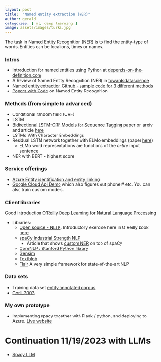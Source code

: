```yaml
---
layout: post
title:  "Named entity extraction (NER)"
author: gerald
categories: [ ml, deep learning ]
image: assets/images/turks.jpg
---
```



The task in Named Entity Recognition (NER) is to find the entity-type of words. Entities can be locations, times or names. 

### Intros
* Introduction for named entities using Python at [depends-on-the-definition.com](https://www.depends-on-the-definition.com/introduction-named-entity-recognition-python)
* A Review of Named Entity Recognition (NER) in [towardsdatascience](https://towardsdatascience.com/a-review-of-named-entity-recognition-ner-using-automatic-summarization-of-resumes-5248a75de175)
* [Named entity extraction Github - sample code for 3 different methods](https://github.com/guillaumegenthial/tf_ner)
* [Papers with Code](https://www.paperswithcode.com/task/named-entity-recognition-ner) on Named Entity Recognition 

### Methods (from simple to advanced)
- Conditional random field (CRF) 
- LSTM
- [Bidirectional LSTM-CRF Models for Sequence Tagging](https://arxiv.org/abs/1508.01991) paper on arxiv and article [here](https://www.depends-on-the-definition.com/sequence-tagging-lstm-crf/) 
- LSTMs With Character Embeddings 
- Residual LSTM network together with ELMo embeddings (paper [here](https://arxiv.org/pdf/1802.05365.pdf))
    - ELMo word representations are functions of the *entire* input sentence
- [NER with BERT](https://www.depends-on-the-definition.com/named-entity-recognition-with-bert/) - highest score


### Service offerings 

* [Azure Entity identification and entity linking](https://docs.microsoft.com/en-us/azure/cognitive-services/text-analytics/how-tos/text-analytics-how-to-entity-linking) 
* [Google Cloud Api Demo](https://cloud.google.com/natural-language/#natural-language-api-demo) which also figures out phone # etc. You can also train custom models.

### Client libraries

Good introduction [O'Reilly Deep Learning for Natural Language Processing](https://learning.oreilly.com/library/view/deep-learning-for/9781838550295/)

- Libraries:
    - [Open source - NLTK](https://www.nltk.org/). Introductory exercise here in O'Reilly book [here](https://learning.oreilly.com/library/view/deep-learning-for/9781838550295/C13783_02_Epub_Final_SZ.xhtml#_idParaDest-67)
    - [spaCy Industrial Strength NLP](https://spacy.io/)
        - Article that shows [custom NER](https://towardsdatascience.com/custom-named-entity-recognition-using-spacy-7140ebbb3718) on top of spaCy
    - [CoreNLP / Stanford Python library](https://stanfordnlp.github.io/stanfordnlp/)
    - [Gensim](https://radimrehurek.com/gensim/)
    - [Textblob](https://textblob.readthedocs.io/en/dev/api_reference.html#module-textblob.en.np_extractors)
    - [Flair](https://github.com/flairNLP/flair) A very simple framework for state-of-the-art NLP


### Data sets
- Training data set [entity annotated corpus](https://www.kaggle.com/abhinavwalia95/entity-annotated-corpus) 
- [Conll 2003](https://www.paperswithcode.com/sota/named-entity-recognition-ner-on-conll-2003)

### My own prototype
- Implementing spacy together with Flask / python, and deploying to Azure. [Live website](http://aka.ms/todosmart)

# Continuation 11/19/2023 with LLMs

- [Spacy LLM](https://github.com/explosion/spacy-llm/tree/main/usage_examples/ner_dolly)




